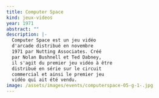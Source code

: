 ```yaml
---
title: Computer Space
kind: jeux-videos
year: 1971
abstract: ""
description: |-
  Computer Space est un jeu vidéo
  d'arcade distribué en novembre
  1971 par Nutting Associates. Créé
  par Nolan Bushnell et Ted Dabney,
  il s'agit du premier jeu vidéo à être
  distribué en série sur le circuit
  commercial et ainsi le premier jeu
  vidéo qui ait été vendu.
image: /assets/images/events/computerspace-05-g-1-.jpg
---
```

